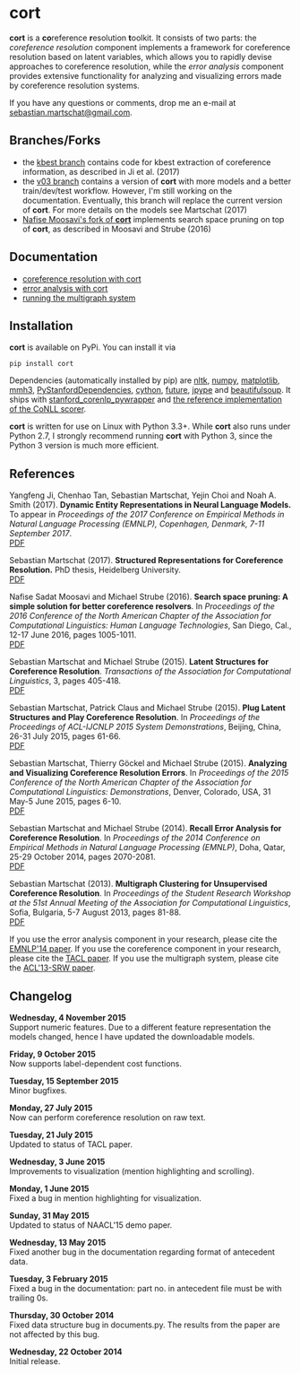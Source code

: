 # cort

__cort__ is a <b>co</b>reference <b>r</b>esolution <b>t</b>oolkit. It consists
of two parts: the *coreference resolution* component implements a framework for 
coreference resolution based on latent variables, which allows you to rapidly 
devise approaches to coreference resolution, while the *error analysis* component 
provides extensive functionality for analyzing and visualizing errors made by 
coreference resolution systems.

If you have any questions or comments, drop me an e-mail at 
[sebastian.martschat@gmail.com](mailto:sebastian.martschat@gmail.com).

## Branches/Forks

* the [kbest branch](https://github.com/smartschat/cort/tree/kbest) contains code for kbest extraction of coreference information, as described in Ji et al. (2017)
* the [v03 branch](https://github.com/smartschat/cort/tree/v03) contains a version of __cort__ with more models and a better train/dev/test workflow. However, I'm still working on the documentation. Eventually, this branch will replace the current version of __cort__. For more details on the models see Martschat (2017)
* [Nafise Moosavi's fork of __cort__](https://github.com/ns-moosavi/cort/tree/singleton_feature) implements search space pruning on top of __cort__, as described in Moosavi and Strube (2016)

## Documentation

* <a href="COREFERENCE.md">coreference resolution with cort</a>
* <a href="ANALYSIS.md">error analysis with cort</a>
* <a href="MULTIGRAPH.md">running the multigraph system</a>

## Installation

__cort__ is available on PyPi. You can install it via

```
pip install cort
```
Dependencies (automatically installed by pip) are 
[nltk](http://www.nltk.org/), [numpy](http://www.numpy.org/), 
[matplotlib](http://matplotlib.org), 
[mmh3](https://pypi.python.org/pypi/mmh3),
[PyStanfordDependencies](https://github.com/dmcc/PyStanfordDependencies),
[cython](http://cython.org/),
[future](https://pypi.python.org/pypi/future),
[jpype](https://pypi.python.org/pypi/jpype1) and
[beautifulsoup](https://pypi.python.org/pypi/beautifulsoup4). It ships with 
[stanford_corenlp_pywrapper](https://github.com/brendano/stanford_corenlp_pywrapper)
and [the reference implementation of the CoNLL scorer](https://github.com/conll/reference-coreference-scorers).

__cort__ is written for use on Linux with Python 3.3+. While __cort__ also runs under 
Python 2.7, I strongly recommend running __cort__ with Python 3, since the Python 3 
version is much more efficient.

## References

Yangfeng Ji, Chenhao Tan, Sebastian Martschat, Yejin Choi and Noah A. Smith (2017). **Dynamic Entity Representations in Neural Language Models.** To appear in *Proceedings of the 2017 Conference on Empirical Methods in Natural Language Processing (EMNLP), Copenhagen, Denmark, 7-11 September 2017*.  
[PDF](https://arxiv.org/abs/1708.00781)

Sebastian Martschat (2017). **Structured Representations for Coreference Resolution.** PhD thesis, Heidelberg University.  
[PDF](http://www.ub.uni-heidelberg.de/archiv/23305)

Nafise Sadat Moosavi and Michael Strube (2016). **Search space pruning: A 
simple solution for better coreference resolvers**. In *Proceedings of the 2016 
Conference of the North American Chapter of the Association for Computational 
Linguistics: Human Language Technologies*, San Diego, Cal., 12-17 June 2016, 
pages 1005-1011.  
[PDF](http://www.aclweb.org/anthology/N16-1115.pdf)

Sebastian Martschat and Michael Strube (2015). **Latent Structures for 
Coreference Resolution**. *Transactions of the Association for 
Computational Linguistics*, 3, pages 405-418.  
[PDF](http://www.aclweb.org/anthology/Q/Q15/Q15-1029.pdf)

Sebastian Martschat, Patrick Claus and Michael Strube (2015). **Plug Latent 
Structures and Play Coreference Resolution**. In *Proceedings of 
the Proceedings of ACL-IJCNLP 2015 System Demonstrations*, Beijing, China, 
26-31 July 2015, pages 61-66.  
[PDF](http://www.aclweb.org/anthology/P/P15/P15-4011.pdf)

Sebastian Martschat, Thierry Göckel and Michael Strube (2015). **Analyzing and 
Visualizing Coreference Resolution Errors**. In *Proceedings of the 2015 
Conference of the North American Chapter of the Association for Computational 
Linguistics: Demonstrations*, Denver, Colorado, USA, 31 May-5 June 2015,
pages 6-10.  
[PDF](https://aclweb.org/anthology/N/N15/N15-3002.pdf)

Sebastian Martschat and Michael Strube (2014). **Recall Error Analysis for 
Coreference Resolution**. In *Proceedings of the 2014 Conference on Empirical 
Methods in Natural Language Processing (EMNLP)*, Doha, Qatar, 25-29 October 
2014, pages 2070-2081.  
[PDF](http://aclweb.org/anthology/D/D14/D14-1221.pdf)

Sebastian Martschat (2013). **Multigraph Clustering for Unsupervised 
Coreference Resolution**. In *Proceedings of the Student Research Workshop 
at the 51st Annual Meeting of the Association for Computational Linguistics*, 
Sofia, Bulgaria, 5-7 August 2013, pages 81-88.  
[PDF](http://aclweb.org/anthology/P/P13/P13-3012.pdf)

If you use the error analysis component in your research, please cite the
[EMNLP'14 paper](http://aclweb.org/anthology/D/D14/D14-1221.pdf). If you use 
the coreference component in your research, please cite the 
[TACL paper](http://www.aclweb.org/anthology/Q/Q15/Q15-1029.pdf). If you use 
the multigraph system, please cite the 
[ACL'13-SRW paper](http://aclweb.org/anthology/P/P13/P13-3012.pdf).

## Changelog

__Wednesday, 4 November 2015__  
Support numeric features. Due to a different feature representation the models changed,
hence I have updated the downloadable models.

__Friday, 9 October 2015__   
Now supports label-dependent cost functions.

__Tuesday, 15 September 2015__   
Minor bugfixes.

__Monday, 27 July 2015__   
Now can perform coreference resolution on raw text. 

__Tuesday, 21 July 2015__   
Updated to status of TACL paper.

__Wednesday, 3 June 2015__  
Improvements to visualization (mention highlighting and scrolling).

__Monday, 1 June 2015__  
Fixed a bug in mention highlighting for visualization.

__Sunday, 31 May 2015__  
Updated to status of NAACL'15 demo paper.

__Wednesday, 13 May 2015__  
Fixed another bug in the documentation regarding format of antecedent data.

__Tuesday, 3 February 2015__  
Fixed a bug in the documentation: part no. in antecedent file must be with trailing 0s.

__Thursday, 30 October 2014__  
Fixed data structure bug in documents.py. The results from the paper are not affected by this bug.

__Wednesday, 22 October 2014__  
Initial release.
